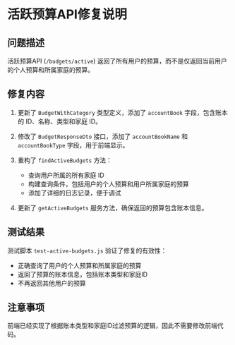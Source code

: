 # 活跃预算API修复说明

## 问题描述

活跃预算API (`/budgets/active`) 返回了所有用户的预算，而不是仅返回当前用户的个人预算和所属家庭的预算。

## 修复内容

1. 更新了 `BudgetWithCategory` 类型定义，添加了 `accountBook` 字段，包含账本的 ID、名称、类型和家庭 ID。

2. 修改了 `BudgetResponseDto` 接口，添加了 `accountBookName` 和 `accountBookType` 字段，用于前端显示。

3. 重构了 `findActiveBudgets` 方法：
   - 查询用户所属的所有家庭 ID
   - 构建查询条件，包括用户的个人预算和用户所属家庭的预算
   - 添加了详细的日志记录，便于调试

4. 更新了 `getActiveBudgets` 服务方法，确保返回的预算包含账本信息。

## 测试结果

测试脚本 `test-active-budgets.js` 验证了修复的有效性：
- 正确查询了用户的个人预算和所属家庭的预算
- 返回了预算的账本信息，包括账本类型和家庭ID
- 不再返回其他用户的预算

## 注意事项

前端已经实现了根据账本类型和家庭ID过滤预算的逻辑，因此不需要修改前端代码。
